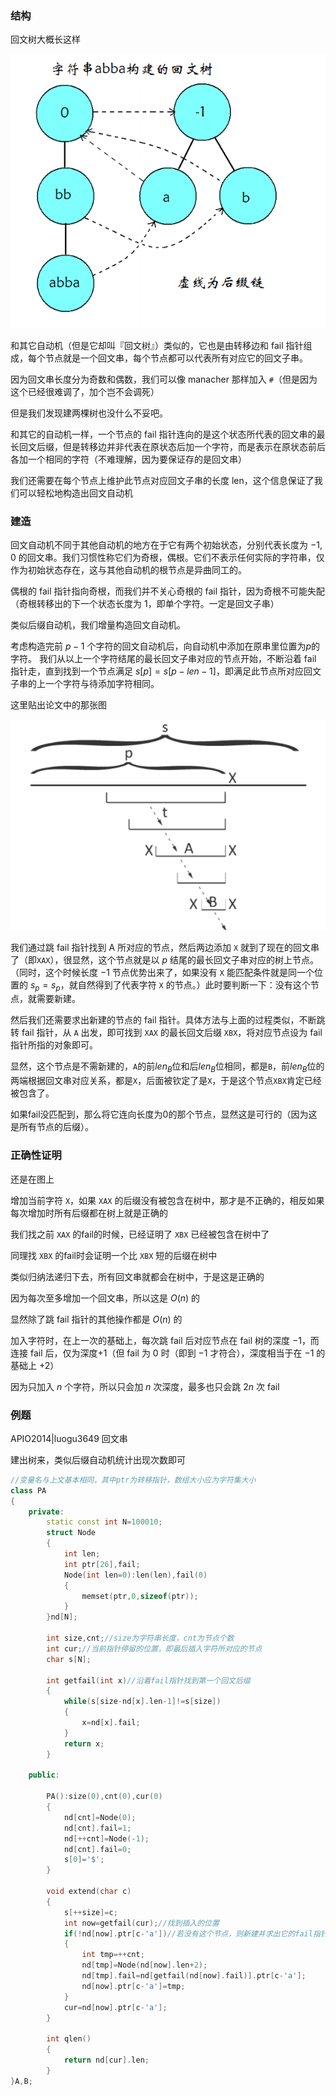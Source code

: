 
### 结构

回文树大概长这样

![](./images/pam1.png)

和其它自动机（但是它却叫『回文树』）类似的，它也是由转移边和 fail 指针组成，每个节点就是一个回文串，每个节点都可以代表所有对应它的回文子串。

因为回文串长度分为奇数和偶数，我们可以像 manacher 那样加入 `#`（但是因为这个已经很难调了，加个岂不会调死）

但是我们发现建两棵树也没什么不妥吧。

和其它的自动机一样，一个节点的 fail 指针连向的是这个状态所代表的回文串的最长回文后缀，但是转移边并非代表在原状态后加一个字符，而是表示在原状态前后各加一个相同的字符（不难理解，因为要保证存的是回文串）

我们还需要在每个节点上维护此节点对应回文子串的长度 len，这个信息保证了我们可以轻松地构造出回文自动机

### 建造

回文自动机不同于其他自动机的地方在于它有两个初始状态，分别代表长度为 $-1,0$ 的回文串。我们习惯性称它们为奇根，偶根。它们不表示任何实际的字符串，仅作为初始状态存在，这与其他自动机的根节点是异曲同工的。

偶根的 fail 指针指向奇根，而我们并不关心奇根的 fail 指针，因为奇根不可能失配（奇根转移出的下一个状态长度为 $1$，即单个字符。一定是回文子串）

类似后缀自动机，我们增量构造回文自动机。

考虑构造完前 $p-1$ 个字符的回文自动机后，向自动机中添加在原串里位置为$p$的字符。
我们从以上一个字符结尾的最长回文子串对应的节点开始，不断沿着 fail 指针走，直到找到一个节点满足 $s[p]=s[p-len-1]$，即满足此节点所对应回文子串的上一个字符与待添加字符相同。

这里贴出论文中的那张图

![](./images/pam2.png)

我们通过跳 fail 指针找到 A 所对应的节点，然后两边添加 `X` 就到了现在的回文串了（即`XAX`），很显然，这个节点就是以 $p$ 结尾的最长回文子串对应的树上节点。（同时，这个时候长度 $-1$ 节点优势出来了，如果没有 `X` 能匹配条件就是同一个位置的 $s_p=s_p$，就自然得到了代表字符 `X` 的节点。）此时要判断一下：没有这个节点，就需要新建。

然后我们还需要求出新建的节点的 fail 指针。具体方法与上面的过程类似，不断跳转 fail 指针，从 `A` 出发，即可找到 `XAX` 的最长回文后缀 `XBX`，将对应节点设为 fail 指针所指的对象即可。

显然，这个节点是不需新建的，`A`的前$len_B$位和后$len_B$位相同，都是`B`，前$len_B$位的两端根据回文串对应关系，都是`X`，后面被钦定了是`X`，于是这个节点`XBX`肯定已经被包含了。

如果fail没匹配到，那么将它连向长度为$0$的那个节点，显然这是可行的（因为这是所有节点的后缀）。

### 正确性证明

还是在图上

增加当前字符 `X`，如果 `XAX` 的后缀没有被包含在树中，那才是不正确的，相反如果每次增加时所有后缀都在树上就是正确的

我们找之前 `XAX` 的fail的时候，已经证明了 `XBX` 已经被包含在树中了

同理找 `XBX` 的fail时会证明一个比 `XBX` 短的后缀在树中

类似归纳法递归下去，所有回文串就都会在树中，于是这是正确的

因为每次至多增加一个回文串，所以这是 $O(n)$ 的

显然除了跳 fail 指针的其他操作都是 $O(n)$ 的

加入字符时，在上一次的基础上，每次跳 fail 后对应节点在 fail 树的深度 $-1$，而连接 fail 后，仅为深度+1（但 fail 为 $0$ 时（即到 $-1$ 才符合），深度相当于在 $-1$ 的基础上 $+2$）

因为只加入 $n$ 个字符，所以只会加 $n$ 次深度，最多也只会跳 $2n$ 次 fail

### 例题

APIO2014|luogu3649 回文串

建出树来，类似后缀自动机统计出现次数即可


```cpp
//变量名与上文基本相同，其中ptr为转移指针，数组大小应为字符集大小
class PA
{
    private:
        static const int N=100010;
        struct Node
        {
            int len;
            int ptr[26],fail;
            Node(int len=0):len(len),fail(0)
            {
                memset(ptr,0,sizeof(ptr));
            }
        }nd[N];
        
        int size,cnt;//size为字符串长度，cnt为节点个数
        int cur;//当前指针停留的位置，即最后插入字符所对应的节点
        char s[N];

        int getfail(int x)//沿着fail指针找到第一个回文后缀
        {
            while(s[size-nd[x].len-1]!=s[size])
            {
                x=nd[x].fail;
            }
            return x;
        }

    public:
        
        PA():size(0),cnt(0),cur(0)
        {
            nd[cnt]=Node(0);
            nd[cnt].fail=1;
            nd[++cnt]=Node(-1);
            nd[cnt].fail=0;
            s[0]='$';
        }

        void extend(char c)
        {
            s[++size]=c;
            int now=getfail(cur);//找到插入的位置
            if(!nd[now].ptr[c-'a'])//若没有这个节点，则新建并求出它的fail指针
            {
                int tmp=++cnt;
                nd[tmp]=Node(nd[now].len+2);
                nd[tmp].fail=nd[getfail(nd[now].fail)].ptr[c-'a'];
                nd[now].ptr[c-'a']=tmp;
            }
            cur=nd[now].ptr[c-'a'];
        }

        int qlen()
        {
            return nd[cur].len;
        }
}A,B;
```

